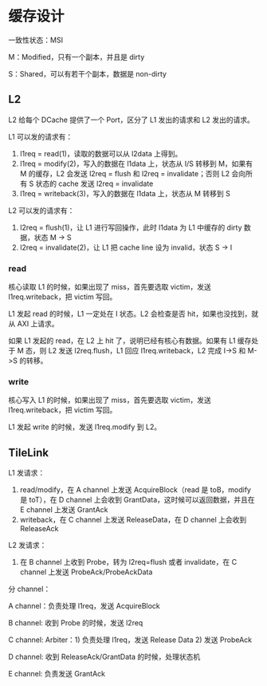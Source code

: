 # 缓存设计

一致性状态：MSI

M：Modified，只有一个副本，并且是 dirty

S：Shared，可以有若干个副本，数据是 non-dirty

## L2

L2 给每个 DCache 提供了一个 Port，区分了 L1 发出的请求和 L2 发出的请求。

L1 可以发的请求有：

1. l1req = read(1)，读取的数据可以从 l2data 上得到。
2. l1req = modify(2)，写入的数据在 l1data 上，状态从 I/S 转移到 M，如果有 M 的缓存，L2 会发送 l2req = flush 和 l2req = invalidate；否则 L2 会向所有 S 状态的 cache 发送 l2req = invalidate
3. l1req = writeback(3)，写入的数据在 l1data 上，状态从 M 转移到 S

L2 可以发的请求有：

1. l2req = flush(1)，让 L1 进行写回操作，此时 l1data 为 L1 中缓存的 dirty 数据，状态 M -> S
2. l2req = invalidate(2)，让 L1 把 cache line 设为 invalid，状态 S -> I

### read

核心读取 L1 的时候，如果出现了 miss，首先要选取 victim，发送 l1req.writeback，把 victim 写回。

L1 发起 read 的时候，L1 一定处在 I 状态。L2 会检查是否 hit，如果也没找到，就从 AXI 上请求。

如果 L1 发起的 read，在 L2 上 hit 了，说明已经有核心有数据。如果有 L1 缓存处于 M 态，则 L2 发送 l2req.flush，L1 回应 l1req.writeback，L2 完成 I->S 和 M->S 的转移。

### write

核心写入 L1 的时候，如果出现了 miss，首先要选取 victim，发送 l1req.writeback，把 victim 写回。

L1 发起 write 的时候，发送 l1req.modify 到 L2。

## TileLink

L1 发请求：

1. read/modify，在 A channel 上发送 AcquireBlock（read 是 toB，modify 是 toT），在 D channel 上会收到 GrantData，这时候可以返回数据，并且在 E channel 上发送 GrantAck
2. writeback，在 C channel 上发送 ReleaseData，在 D channel 上会收到 ReleaseAck

L2 发请求：

1. 在 B channel 上收到 Probe，转为 l2req=flush 或者 invalidate，在 C channel 上发送 ProbeAck/ProbeAckData

分 channel：

A channel：负责处理 l1req，发送 AcquireBlock

B channel: 收到 Probe 的时候，发送 l2req

C channel: Arbiter：1) 负责处理 l1req，发送 Release Data 2) 发送 ProbeAck

D channel: 收到 ReleaseAck/GrantData 的时候，处理状态机

E channel: 负责发送 GrantAck